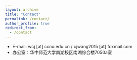 ```yaml
---
layout: archive
title: "Contact"
permalink: /contact/
author_profile: true
redirect_from:
  - /contact
---
```



* E-mail: wcj [at] ccnu.edu.cn / cjwang2015 [at] foxmail.com
* 办公室：华中师范大学南湖校区南湖综合楼7050a室
